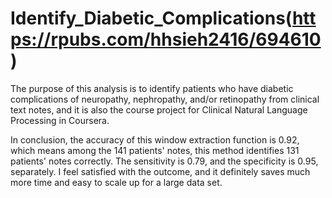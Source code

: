 # Identify_Diabetic_Complications(https://rpubs.com/hhsieh2416/694610)
The purpose of this analysis is to identify patients who have diabetic complications of neuropathy, nephropathy, and/or retinopathy from clinical text notes, and it is also the course project for Clinical Natural Language Processing in Coursera.

In conclusion, the accuracy of this window extraction function is 0.92, which means among the 141 patients' notes, this method identifies 131 patients' notes correctly. The sensitivity is 0.79, and the specificity is 0.95, separately. I feel satisfied with the outcome, and it definitely saves much more time and easy to scale up for a large data set.

